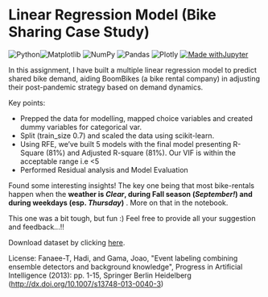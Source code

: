 # Linear Regression Model (Bike Sharing Case Study)

![Python](https://img.shields.io/badge/python-3670A0?style=for-the-badge&logo=python&logoColor=ffdd54)![Matplotlib](https://img.shields.io/badge/Matplotlib-%23ffffff.svg?style=for-the-badge&logo=Matplotlib&logoColor=black) ![NumPy](https://img.shields.io/badge/numpy-%23013243.svg?style=for-the-badge&logo=numpy&logoColor=white) ![Pandas](https://img.shields.io/badge/pandas-%23150458.svg?style=for-the-badge&logo=pandas&logoColor=white) ![Plotly](https://img.shields.io/badge/Plotly-%233F4F75.svg?style=for-the-badge&logo=plotly&logoColor=white) [![Made withJupyter](https://img.shields.io/badge/Made%20with-Jupyter-orange?style=for-the-badge&logo=Jupyter)](https://jupyter.org/try)

In this assignment, I have built a multiple linear regression model to predict shared bike demand, aiding BoomBikes (a bike rental company) in adjusting their post-pandemic strategy based on demand dynamics.

Key points:  
* Prepped the data for modelling, mapped choice variables and created dummy variables for categorical var.  
* Split (train_size 0.7) and scaled the data using scikit-learn. 
* Using RFE, we’ve built 5 models with the final model presenting R-Square (81%) and Adjusted R-square (81%). Our VIF is within the acceptable range i.e <5
* Performed Residual analysis and Model Evaluation

Found some interesting insights! The key one being that most bike-rentals happen when the **weather is _Clear_, during Fall season (_September!_) and during weekdays (esp. _Thursday_)** . More on that in the notebook.

This one was a bit tough, but fun :) Feel free to provide all your suggestion and feedback...!!

Download dataset by clicking [here](https://drive.google.com/drive/folders/1QF52BLUjgmJ6kO11-Psx18BSlJFL-16d?usp=sharing).

License: Fanaee-T, Hadi, and Gama, Joao, "Event labeling combining ensemble detectors and background knowledge", Progress in Artificial Intelligence (2013): pp. 1-15, Springer Berlin Heidelberg (http://dx.doi.org/10.1007/s13748-013-0040-3)

